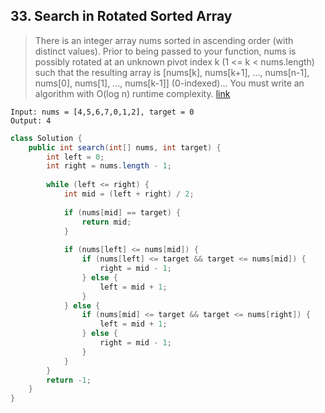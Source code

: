 ## 33. Search in Rotated Sorted Array
> There is an integer array nums sorted in ascending order (with distinct values). Prior to being passed to your function, nums is possibly rotated at an unknown pivot index k (1 <= k < nums.length) such that the resulting array is [nums[k], nums[k+1], ..., nums[n-1], nums[0], nums[1], ..., nums[k-1]] (0-indexed)... You must write an algorithm with O(log n) runtime complexity. [link](https://leetcode.com/problems/search-in-rotated-sorted-array/)
```
Input: nums = [4,5,6,7,0,1,2], target = 0
Output: 4
```
```java
class Solution {
    public int search(int[] nums, int target) {
        int left = 0;
		int right = nums.length - 1;
		
		while (left <= right) {
			int mid = (left + right) / 2;
			
			if (nums[mid] == target) {
				return mid;
			}
            
            if (nums[left] <= nums[mid]) {
                if (nums[left] <= target && target <= nums[mid]) {
                    right = mid - 1;
                } else {
                    left = mid + 1;
                }
            } else {
                if (nums[mid] <= target && target <= nums[right]) {
                    left = mid + 1;
                } else {
                    right = mid - 1;
                }   
            }
		}
		return -1;
    }
}
```